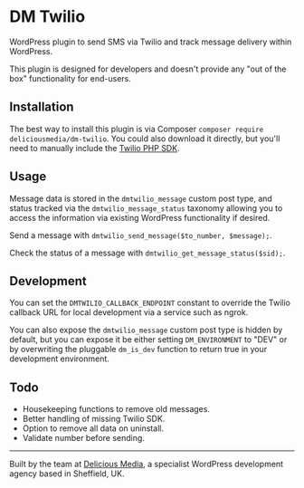 # DM Twilio

WordPress plugin to send SMS via Twilio and track message delivery within WordPress.

This plugin is designed for developers and doesn't provide any "out of the box" functionality for end-users.

## Installation

The best way to install this plugin is via Composer `composer require deliciousmedia/dm-twilio`. You could also download it directly, but you'll need to manually include the [Twilio PHP SDK](https://www.twilio.com/docs/libraries/php).

## Usage

Message data is stored in the `dmtwilio_message` custom post type, and status tracked via the `dmtwilio_message_status` taxonomy allowing you to access the information via existing WordPress functionality if desired.

Send a message with `dmtwilio_send_message($to_number, $message);`.

Check the status of a message with `dmtwilio_get_message_status($sid);`.

## Development

You can set the `DMTWILIO_CALLBACK_ENDPOINT` constant to override the Twilio callback URL for local development via a service such as ngrok.

You can also expose the `dmtwilio_message` custom post type is hidden by default, but you can expose it be either setting `DM_ENVIRONMENT` to "DEV" or by overwriting the pluggable `dm_is_dev` function to return true in your development environment.

## Todo

- Housekeeping functions to remove old messages.
- Better handling of missing Twilio SDK.
- Option to remove all data on uninstall.
- Validate number before sending.

---
Built by the team at [Delicious Media](https://www.deliciousmedia.co.uk/), a specialist WordPress development agency based in Sheffield, UK.